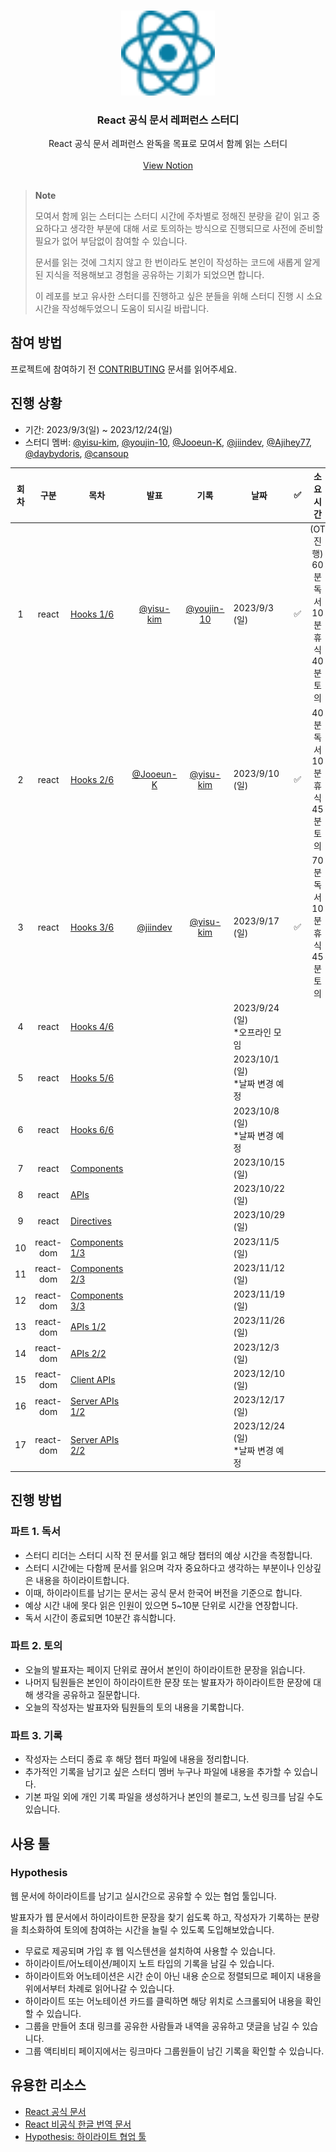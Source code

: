 <br />
<p align="center">
  
  <img src="images/logo.svg" alt="React 로고 아이콘" width=150 />

  <h3 align="center">React 공식 문서 레퍼런스 스터디</h3>
  
  <p align="center">
    React 공식 문서 레퍼런스 완독을 목표로 모여서 함께 읽는 스터디
    <br />
    <br />
    <a href="https://yisu-kim.notion.site/React-Docs-Reference-84d60e5d7858419e87bc3a5710aab947?pvs=4">View Notion</a>
    <br />
    <br />
  </p>
</p>

> **Note**
>
> 모여서 함께 읽는 스터디는 스터디 시간에 주차별로 정해진 분량을 같이 읽고 중요하다고 생각한 부분에 대해 서로 토의하는 방식으로 진행되므로 사전에 준비할 필요가 없어 부담없이 참여할 수 있습니다.
>
> 문서를 읽는 것에 그치지 않고 한 번이라도 본인이 작성하는 코드에 새롭게 알게 된 지식을 적용해보고 경험을 공유하는 기회가 되었으면 합니다.
>
> 이 레포를 보고 유사한 스터디를 진행하고 싶은 분들을 위해 스터디 진행 시 소요 시간을 작성해두었으니 도움이 되시길 바랍니다.

## 참여 방법

프로젝트에 참여하기 전 [CONTRIBUTING](CONTRIBUTING.md) 문서를 읽어주세요.

## 진행 상황

- 기간: 2023/9/3(일) ~ 2023/12/24(일)
- 스터디 멤버: [@yisu-kim](https://github.com/yisu-kim), [@youjin-10](https://github.com/youjin-10), [@Jooeun-K](https://github.com/Jooeun-K), [@jiindev](https://github.com/jiindev), [@Ajihey77](https://github.com/Ajihey77), [@daybydoris](https://github.com/daybydoris), [@cansoup](https://github.com/cansoup)

| 회차 |   구분    | 목차                                               |                   발표                   |                    기록                    | 날짜                                 | ✅  |                      소요 시간                      |
| :--: | :-------: | -------------------------------------------------- | :--------------------------------------: | :----------------------------------------: | ------------------------------------ | :-: | :-------------------------------------------------: |
|  1   |   react   | [Hooks 1/6](react/hooks/README.md)                 | [@yisu-kim](https://github.com/yisu-kim) | [@youjin-10](https://github.com/youjin-10) | 2023/9/3 (일)                        | ✅  | (OT 진행)<br/>60분 독서<br/>10분 휴식<br/>40분 토의 |
|  2   |   react   | [Hooks 2/6](react/hooks/README.md)                 | [@Jooeun-K](https://github.com/Jooeun-K) |  [@yisu-kim](https://github.com/yisu-kim)  | 2023/9/10 (일)                       | ✅  |        40분 독서<br/>10분 휴식<br/>45분 토의        |
|  3   |   react   | [Hooks 3/6](react/hooks/README.md)                 |  [@jiindev](https://github.com/jiindev)  |  [@yisu-kim](https://github.com/yisu-kim)  | 2023/9/17 (일)                       | ✅  |        70분 독서<br/>10분 휴식<br/>45분 토의        |
|  4   |   react   | [Hooks 4/6](react/hooks/README.md)                 |                                          |                                            | 2023/9/24 (일) <br/>\*오프라인 모임  |     |                                                     |
|  5   |   react   | [Hooks 5/6](react/hooks/README.md)                 |                                          |                                            | 2023/10/1 (일)<br/>\*날짜 변경 예정  |     |                                                     |
|  6   |   react   | [Hooks 6/6](react/hooks/README.md)                 |                                          |                                            | 2023/10/8 (일)<br/>\*날짜 변경 예정  |     |                                                     |
|  7   |   react   | [Components](react/components/README.md)           |                                          |                                            | 2023/10/15 (일)                      |     |                                                     |
|  8   |   react   | [APIs](react/apis/README.md)                       |                                          |                                            | 2023/10/22 (일)                      |     |                                                     |
|  9   |   react   | [Directives](react/directives/README.md)           |                                          |                                            | 2023/10/29 (일)                      |     |                                                     |
|  10  | react-dom | [Components 1/3](react-dom/components/README.md)   |                                          |                                            | 2023/11/5 (일)                       |     |                                                     |
|  11  | react-dom | [Components 2/3](react-dom/components/README.md)   |                                          |                                            | 2023/11/12 (일)                      |     |                                                     |
|  12  | react-dom | [Components 3/3](react-dom/components/README.md)   |                                          |                                            | 2023/11/19 (일)                      |     |                                                     |
|  13  | react-dom | [APIs 1/2](react-dom/apis/README.md)               |                                          |                                            | 2023/11/26 (일)                      |     |                                                     |
|  14  | react-dom | [APIs 2/2](react-dom/apis/README.md)               |                                          |                                            | 2023/12/3 (일)                       |     |                                                     |
|  15  | react-dom | [Client APIs](react-dom/client-apis/README.md)     |                                          |                                            | 2023/12/10 (일)                      |     |                                                     |
|  16  | react-dom | [Server APIs 1/2](react-dom/server-apis/README.md) |                                          |                                            | 2023/12/17 (일)                      |     |                                                     |
|  17  | react-dom | [Server APIs 2/2](react-dom/server-apis/README.md) |                                          |                                            | 2023/12/24 (일)<br/>\*날짜 변경 예정 |     |                                                     |

## 진행 방법

### 파트 1. 독서

- 스터디 리더는 스터디 시작 전 문서를 읽고 해당 챕터의 예상 시간을 측정합니다.
- 스터디 시간에는 다함께 문서를 읽으며 각자 중요하다고 생각하는 부분이나 인상깊은 내용을 하이라이트합니다.
- 이때, 하이라이트를 남기는 문서는 공식 문서 한국어 버전을 기준으로 합니다.
- 예상 시간 내에 못다 읽은 인원이 있으면 5~10분 단위로 시간을 연장합니다.
- 독서 시간이 종료되면 10분간 휴식합니다.

### 파트 2. 토의

- 오늘의 발표자는 페이지 단위로 끊어서 본인이 하이라이트한 문장을 읽습니다.
- 나머지 팀원들은 본인이 하이라이트한 문장 또는 발표자가 하이라이트한 문장에 대해 생각을 공유하고 질문합니다.
- 오늘의 작성자는 발표자와 팀원들의 토의 내용을 기록합니다.

### 파트 3. 기록

- 작성자는 스터디 종료 후 해당 챕터 파일에 내용을 정리합니다.
- 추가적인 기록을 남기고 싶은 스터디 멤버 누구나 파일에 내용을 추가할 수 있습니다.
- 기본 파일 외에 개인 기록 파일을 생성하거나 본인의 블로그, 노션 링크를 남길 수도 있습니다.

## 사용 툴

### Hypothesis

웹 문서에 하이라이트를 남기고 실시간으로 공유할 수 있는 협업 툴입니다.

발표자가 웹 문서에서 하이라이트한 문장을 찾기 쉽도록 하고, 작성자가 기록하는 분량을 최소화하여 토의에 참여하는 시간을 늘릴 수 있도록 도입해보았습니다.

- 무료로 제공되며 가입 후 웹 익스텐션을 설치하여 사용할 수 있습니다.
- 하이라이트/어노테이션/페이지 노트 타입의 기록을 남길 수 있습니다.
- 하이라이트와 어노테이션은 시간 순이 아닌 내용 순으로 정렬되므로 페이지 내용을 위에서부터 차례로 읽어나갈 수 있습니다.
- 하이라이트 또는 어노테이션 카드를 클릭하면 해당 위치로 스크롤되어 내용을 확인할 수 있습니다.
- 그룹을 만들어 초대 링크를 공유한 사람들과 내역을 공유하고 댓글을 남길 수 있습니다.
- 그룹 액티비티 페이지에서는 링크마다 그룹원들이 남긴 기록을 확인할 수 있습니다.

## 유용한 리소스

- [React 공식 문서](https://react.dev/)
- [React 비공식 한글 번역 문서](https://react-ko.vercel.app/)
- [Hypothesis: 하이라이트 협업 툴](https://web.hypothes.is/)
